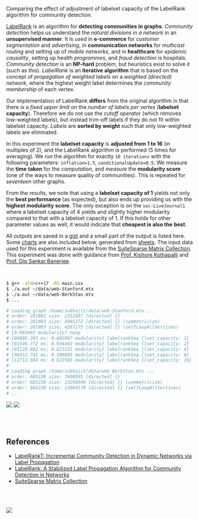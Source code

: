 Comparing the effect of adjustment of labelset capacity of the LabelRank
algorithm for community detection.

[LabelRank] is an algorithm for **detecting communities in graphs**. *Community*
*detection* helps us understand the *natural divisions in a network* in an
**unsupervised manner**. It is used in **e-commerce** for *customer*
*segmentation* and *advertising*, in **communication networks** for *multicast*
*routing* and setting up of *mobile networks*, and in **healthcare** for
*epidemic causality*, setting up *health programmes*, and *fraud detection* is
hospitals. *Community detection* is an **NP-hard** problem, but heuristics exist
to solve it (such as this). *LabelRank* is an **iterative algorithm** that is
based on the concept of *propagation of weighted labels* on a *weighted*
*(directed) network*, where the highest weight label determines the *community*
*membership* of each vertex.

Our implementation of LabelRank **differs** from the original algorithm in that
there is a *fixed upper limit* on the *number of labels per vertex* (**labelset**
**capacity**). Therefore we do not use the *cutoff operator* (which removes
low-weighted labels), but instead trim-off labels if they do not fit within
labelset capacity. *Labels* are **sorted by weight** such that only low-weighted
labels are eliminated.

In this experiment the **labelset capacity** is **adjusted from 1 to 16** (in
multiples of 2), and the LabelRank algorithm is performed (5 times for
averaging). We run the algorithm for exactly `10 iterations` with the following
parameters: `inflation=1.5`, `conditionalUpdate=0.5`. We measure the **time**
**taken** for the *computation*, and *measure* the **modularity score** (one of
the ways to measure quality of communities). This is repeated for *seventeen*
other graphs.

From the results, we note that using a **labelset capacity of 1** yields not
only the **best performance** (as expected), but also ends up providing us with
the **highest modularity score**. The only exception is on the
`soc-LiveJournal1` where a labelset capacity of 4 yields and slightly higher
modularity compared to that with a labelset capacity of 1. If this holds for
other parameter values as well, it would indicate that **cheapest is also the**
**best**.

All outputs are saved in a [gist] and a small part of the output is listed here.
Some [charts] are also included below, generated from [sheets]. The input data
used for this experiment is available from the [SuiteSparse Matrix Collection].
This experiment was done with guidance from [Prof. Kishore Kothapalli] and
[Prof. Dip Sankar Banerjee].

<br>

```bash
$ g++ -std=c++17 -O3 main.cxx
$ ./a.out ~/data/web-Stanford.mtx
$ ./a.out ~/data/web-BerkStan.mtx
$ ...

# Loading graph /home/subhajit/data/web-Stanford.mtx ...
# order: 281903 size: 2312497 [directed] {}
# order: 281903 size: 3985272 [directed] {} (symmetricize)
# order: 281903 size: 4267175 [directed] {} (selfLoopAllVertices)
# [0.065665 modularity] noop
# [00886.283 ms; 0.682887 modularity] labelrankSeq {lset_capacity: 1}
# [01546.772 ms; 0.656402 modularity] labelrankSeq {lset_capacity: 2}
# [03129.802 ms; 0.621151 modularity] labelrankSeq {lset_capacity: 4}
# [06412.741 ms; 0.586805 modularity] labelrankSeq {lset_capacity: 8}
# [12712.884 ms; 0.622585 modularity] labelrankSeq {lset_capacity: 16}
#
# Loading graph /home/subhajit/data/web-BerkStan.mtx ...
# order: 685230 size: 7600595 [directed] {}
# order: 685230 size: 13298940 [directed] {} (symmetricize)
# order: 685230 size: 13984170 [directed] {} (selfLoopAllVertices)
# ...
```

[![](https://i.imgur.com/XWBNk8z.png)][sheetp]
[![](https://i.imgur.com/uy9VSTv.png)][sheetp]

<br>
<br>


## References

- [LabelRankT: Incremental Community Detection in Dynamic Networks via Label Propagation](https://arxiv.org/abs/1305.2006)
- [LabelRank: A Stabilized Label Propagation Algorithm for Community Detection in Networks](https://arxiv.org/abs/1303.0868)
- [SuiteSparse Matrix Collection]

<br>
<br>

[![](https://i.imgur.com/sBfj27E.jpg)](https://www.youtube.com/watch?v=UIf4KJXo45g)<br>


[Prof. Dip Sankar Banerjee]: https://sites.google.com/site/dipsankarban/
[Prof. Kishore Kothapalli]: https://faculty.iiit.ac.in/~kkishore/
[SuiteSparse Matrix Collection]: https://sparse.tamu.edu
[LabelRank]: https://arxiv.org/abs/1303.0868
[gist]: https://gist.github.com/wolfram77/42326b17747eced1a67add9140b745ea
[charts]: https://imgur.com/a/wyKJ8Q6
[sheets]: https://docs.google.com/spreadsheets/d/1F4LiOW2e46UBQVr0hWBGZk7p_jPZyVeOwDuVnwLvt2I/edit?usp=sharing
[sheetp]: https://docs.google.com/spreadsheets/d/e/2PACX-1vQUV6cjRepZUP3H1G85wixiutORoVGGtEWP_AD69poElPWEpMdjv5TttKVjrThC3bCNn5mxmnRtehsH/pubhtml
